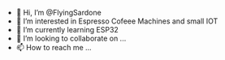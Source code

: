 - 👋 Hi, I’m @FlyingSardone
- 👀 I’m interested in Espresso Cofeee Machines and small IOT
- 🌱 I’m currently learning ESP32
- 💞️ I’m looking to collaborate on ...
- 📫 How to reach me ...

<!---
FlyingSardone/FlyingSardone is a ✨ special ✨ repository because its `README.md` (this file) appears on your GitHub profile.
You can click the Preview link to take a look at your changes.
--->
